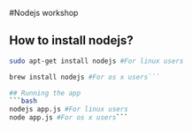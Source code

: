 #Nodejs workshop

## How to install nodejs?
```bash
sudo apt-get install nodejs #For linux users

brew install nodejs #For os x users```

## Running the app
```bash
nodejs app.js #For linux users
node app.js #For os x users```